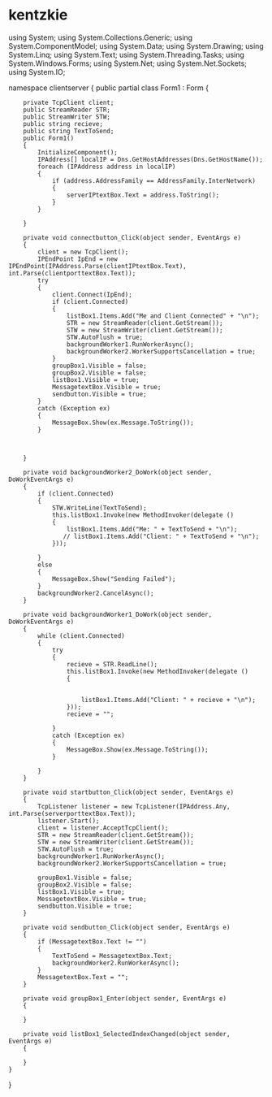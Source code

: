 # kentzkie
using System;
using System.Collections.Generic;
using System.ComponentModel;
using System.Data;
using System.Drawing;
using System.Linq;
using System.Text;
using System.Threading.Tasks;
using System.Windows.Forms;
using System.Net;
using System.Net.Sockets;
using System.IO;


namespace clientserver
{
    public partial class Form1 : Form
    {

        private TcpClient client;
        public StreamReader STR;
        public StreamWriter STW;
        public string recieve;
        public string TextToSend;
        public Form1()
        {
            InitializeComponent();
            IPAddress[] localIP = Dns.GetHostAddresses(Dns.GetHostName());
            foreach (IPAddress address in localIP)
            {
                if (address.AddressFamily == AddressFamily.InterNetwork)
                {
                    serverIPtextBox.Text = address.ToString();
                }
            }
            
        }

        private void connectbutton_Click(object sender, EventArgs e)
        {
            client = new TcpClient();
            IPEndPoint IpEnd = new IPEndPoint(IPAddress.Parse(clientIPtextBox.Text), int.Parse(clientporttextBox.Text));
            try
            {
                client.Connect(IpEnd);
                if (client.Connected)
                {
                    listBox1.Items.Add("Me and Client Connected" + "\n");
                    STR = new StreamReader(client.GetStream());
                    STW = new StreamWriter(client.GetStream());
                    STW.AutoFlush = true;
                    backgroundWorker1.RunWorkerAsync();
                    backgroundWorker2.WorkerSupportsCancellation = true;
                }
                groupBox1.Visible = false;
                groupBox2.Visible = false;
                listBox1.Visible = true;
                MessagetextBox.Visible = true;
                sendbutton.Visible = true;
            }
            catch (Exception ex)
            {
                MessageBox.Show(ex.Message.ToString());
            }


           
        }

        private void backgroundWorker2_DoWork(object sender, DoWorkEventArgs e)
        {
            if (client.Connected)
            {
                STW.WriteLine(TextToSend);
                this.listBox1.Invoke(new MethodInvoker(delegate ()
                {
                    listBox1.Items.Add("Me: " + TextToSend + "\n");
                   // listBox1.Items.Add("Client: " + TextToSend + "\n");
                }));

            }
            else
            {
                MessageBox.Show("Sending Failed");
            }
            backgroundWorker2.CancelAsync();
        }

        private void backgroundWorker1_DoWork(object sender, DoWorkEventArgs e)
        {
            while (client.Connected)
            {
                try
                {
                    recieve = STR.ReadLine();
                    this.listBox1.Invoke(new MethodInvoker(delegate ()
                    {
                       
                     
                        listBox1.Items.Add("Client: " + recieve + "\n");
                    }));
                    recieve = "";

                }
                catch (Exception ex)
                {
                    MessageBox.Show(ex.Message.ToString());
                }

            }
        }

        private void startbutton_Click(object sender, EventArgs e)
        {
            TcpListener listener = new TcpListener(IPAddress.Any, int.Parse(serverporttextBox.Text));
            listener.Start();
            client = listener.AcceptTcpClient();
            STR = new StreamReader(client.GetStream());
            STW = new StreamWriter(client.GetStream());
            STW.AutoFlush = true;
            backgroundWorker1.RunWorkerAsync();
            backgroundWorker2.WorkerSupportsCancellation = true;

            groupBox1.Visible = false;
            groupBox2.Visible = false;
            listBox1.Visible = true;
            MessagetextBox.Visible = true;
            sendbutton.Visible = true;
        }

        private void sendbutton_Click(object sender, EventArgs e)
        {
            if (MessagetextBox.Text != "")
            {
                TextToSend = MessagetextBox.Text;
                backgroundWorker2.RunWorkerAsync();
            }
            MessagetextBox.Text = "";
        }

        private void groupBox1_Enter(object sender, EventArgs e)
        {

        }

        private void listBox1_SelectedIndexChanged(object sender, EventArgs e)
        {

        }
    }
}
